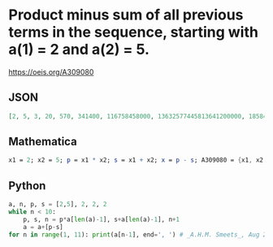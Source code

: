 # Product minus sum of all previous terms in the sequence, starting with a\(1\) \= 2 and a\(2\) \= 5\.
https://oeis.org/A309080
## JSON
```JSON
[2, 5, 3, 20, 570, 341400, 116758458000, 13632577445813641200000, 185847167817698504752014113195034069600000000, 34539169785859790805229099212216829464451540660176789302662465332580254227520000000000000]
```
## Mathematica
```Mathematica
x1 = 2; x2 = 5; p = x1 * x2; s = x1 + x2; x = p - s; A309080 = {x1, x2, x}; Do[p = p * x; s = s + x; x = p - s; AppendTo[A309080, x], {n, 16}]
```
## Python
```Python
a, n, p, s = [2,5], 2, 2, 2
while n < 10:
    p, s, n = p*a[len(a)-1], s+a[len(a)-1], n+1
    a = a+[p-s]
for n in range(1, 11): print(a[n-1], end=', ') # _A.H.M. Smeets_, Aug 22 2019
```
